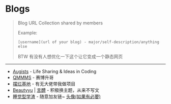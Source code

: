 # Blogs

> Blog URL Collection shared by members
>
> Example:
>
>     [username](url of your blog) - major/self-description/anything else
>
> BTW 有没有人想优化一下这个让它变成一个静态网页

---

* [Augists](https://augists.top) - Life Sharing & Ideas in Coding
* [QMMMS](https://qmmms.github.io) - 赛博升哥
* [摆烂基地](https://blog.lrdhappy.com/) - 有无大佬带我做项目
* [Beautyyu](https://blog.beautyyu.one/) | [言醴](https://blog-zh.beautyyu.one/) - 积极换主题，从来不写文
* [睡觉型学渣](http://constfrost.com/) - 随意加友链~ [头像(如果有必要)](https://lrd12345.oss-cn-beijing.aliyuncs.com/img/D95F9FAB3C948E6C5D5AAE4F3E3E2E5E.jpg)
